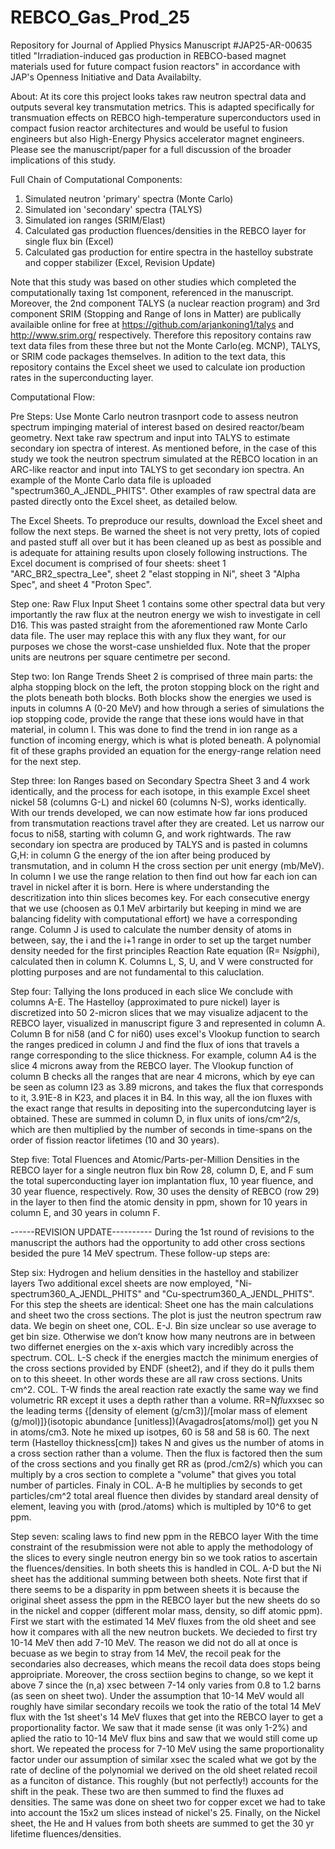 # REBCO_Gas_Prod_25
Repository for Journal of Applied Physics Manuscript #JAP25-AR-00635 titled "Irradiation-induced gas production in REBCO-based magnet materials used for future compact fusion reactors" in accordance with JAP's Openness Initiative and Data Availabilty. 

About:
At its core this project looks takes raw neutron spectral data and outputs several key transmutation metrics. This is adapted specifically for transmuation effects on REBCO high-temperature superconductors used in compact fusion reactor architectures and would be useful to fusion engineers but also High-Energy Physics accelerator magnet engineers. Please see the manuscript/paper for a full discussion of the broader implications of this study. 

Full Chain of Computational Components:
1) Simulated neutron 'primary' spectra (Monte Carlo)
2) Simulated ion 'secondary' spectra (TALYS)
3) Simulated ion ranges (SRIM/Elast)
4) Calculated gas production fluences/densities in the REBCO layer for single flux bin (Excel)
5) Calculated gas production for entire spectra in the hastelloy substrate and copper stabilizer (Excel, Revision Update)

Note that this study was based on other studies which completed the computationally taxing 1st component, referenced in the manuscript. Moreover, the 2nd component TALYS (a nuclear reaction program) and 3rd component SRIM (Stopping and Range of Ions in Matter) are publically availaible online for free at https://github.com/arjankoning1/talys and http://www.srim.org/ respectively. Therefore this repository contains raw text data files from these three but not the Monte Carlo(eg. MCNP), TALYS, or SRIM code packages themselves. In adition to the text data, this repository contains the Excel sheet we used to calculate ion production rates in the superconducting layer.


Computational Flow:

Pre Steps: Use Monte Carlo neutron trasnport code to assess neutron spectrum impinging material of interest based on desired reactor/beam geometry. Next take raw spectrum and input into TALYS to estimate secondary ion spectra of interest. As mentioned before, in the case of this study we took the neutron spectrum simulated at the REBCO location in an ARC-like reactor and input into TALYS to get secondary ion spectra. An example of the Monte Carlo data file is uploaded "spectrum360_A_JENDL_PHITS". Other examples of raw spectral data are pasted directly onto the Excel sheet, as detailed below. 

The Excel Sheets.
To preproduce our results, download the Excel sheet and follow the next steps. Be warned the sheet is not very pretty, lots of copied and pasted stuff all over but it has been cleaned up as best as possible and is adequate for attaining results upon closely following instructions. The Excel document is comprised of four sheets: sheet 1 "ARC_BR2_spectra_Lee", sheet 2 "elast stopping in Ni", sheet 3 "Alpha Spec", and sheet 4 "Proton Spec". 

Step one: Raw Flux Input
Sheet 1 contains some other spectral data but very importantly the raw flux at the neutron energy we wish to investigate in cell D16. This was pasted straight from the aforementioned raw Monte Carlo data file. The user may replace this with any flux they want, for our purposes we chose the worst-case unshielded flux. Note that the proper units are neutrons per square centimetre per second.

Step two: Ion Range Trends
Sheet 2 is comprised of three main parts: the alpha stopping block on the left, the proton stopping block on the right and the plots beneath both blocks. Both blocks show the energies we used is inputs in columns A (0-20 MeV) and how through a series of simulations the iop stopping code, provide the range that these ions would have in that material, in column I. This was done to find the trend in ion range as a function of incoming energy, which is what is ploted beneath. A polynomial fit of these graphs provided an equation for the energy-range relation need for the next step.

Step three: Ion Ranges based on Secondary Spectra
Sheet 3 and 4 work identically, and the process for each isotope, in this example Excel sheet nickel 58 (columns G-L) and nickel 60 (columns N-S), works identically. With our trends developed, we can now estimate how far ions produced from transmutation reactions travel after they are created. Let us narrow our focus to ni58, starting with column G, and work rightwards. The raw secondary ion spectra are produced by TALYS and is pasted in columns G,H: in column G the energy of the ion after being produced by transmutation, and in column H the cross section per unit energy (mb/MeV). In column I we use the range relation to then find out how far each ion can travel in nickel after it is born. Here is where understanding the descritization into thin slices becomes key. For each consecutive energy that we use (choosen as 0.1 MeV arbirtarily but keeping in mind we are balancing fidelity with computational effort) we have a corresponding range. Column J is used to calculate the number density of atoms in between, say, the i and the i+1 range in order to set up the target number density needed for the first principles Reaction Rate equation (R= N*sig*phi), calculated then in column K. Columns L, S, U, and V were constructed for plotting purposes and are not fundamental to this caluclation.

Step four: Tallying the Ions produced in each slice
We conclude with columns A-E. The Hastelloy (approximated to pure nickel) layer is discretized into 50 2-micron slices that we may visualize adjacent to the REBCO layer, visualized in manuscript figure 3 and represented in column A. Column B for ni58 (and C for ni60) uses excel's Vlookup function to search the ranges prediced in column J and find the flux of ions that travels a range corresponding to the slice thickness. For example, column A4 is the slice 4 microns away from the REBCO layer. The Vlookup function of column B checks all the ranges that are near 4 microns, which by eye can be seen as column I23 as 3.89 microns, and takes the flux that corresponds to it, 3.91E-8 in K23, and places it in B4. In this way, all the ion fluxes with the exact range that results in depositing into the supercondutcing layer is obtained. These are summed in column D, in flux units of ions/cm^2/s, which are then multiplied by the number of seconds in time-spans on the order of fission reactor lifetimes (10 and 30 years).

Step five: Total Fluences and Atomic/Parts-per-Million Densities in the REBCO layer for a single neutron flux bin 
Row 28, column D, E, and F sum the total superconducting layer ion implantation flux, 10 year fluence, and 30 year fluence, respectively. Row, 30 uses the density of REBCO (row 29) in the layer to then find the atomic density in ppm, shown for 10 years in column E, and 30 years in column F. 

------REVISION UPDATE----------
During the 1st round of revisions to the manuscript the authors had the opportunity to add other cross sections besided the pure 14 MeV spectrum. These follow-up steps are:

Step six: Hydrogen and helium densities in the hastelloy and stabilizer layers
Two additional excel sheets are now employed, "Ni-spectrum360_A_JENDL_PHITS" and "Cu-spectrum360_A_JENDL_PHITS". For this step the sheets are identical: Sheet one has the main calculations and sheet two the cross sections. The plot is just the neutron spectrum raw data. We begin on sheet one, COL. E-J. Bin size unclear so use average to get bin size. Otherwise we don’t know how many neutrons are in between two differnet energies on the x-axis which vary incredibly across the spectrum. COL. L-S check if the energies mactch the minimum energies of the cross sections provided by ENDF (sheet2), and if they do it pulls them on to this sheeet. In other words these are all raw cross sections. Units cm^2. COL. T-W finds the areal reaction rate  exactly the same way we find volumetric RR except it uses a depth rather than a volume. RR=N*flux*xsec so the leading terms {[density of element (g/cm3)]/[molar mass of element (g/mol)]}(isotopic abundance [unitless])(Avagadros[atoms/mol]) get you N in atoms/cm3. Note he mixed up isotpes, 60 is 58 and 58 is 60. The next term (Hastelloy thickness[cm]) takes N and gives us the number of atoms in a cross section rather than a volume. Then the flux is factored then the sum of the cross sections and you finally get RR as (prod./cm2/s) which you can multiply by a cros section to complete a "volume" that gives you total number of particles. Finaly in COL. A-B he multiplies by seconds to get particles/cm^2 total areal fluence then divides by standard areal density of element, leaving you with (prod./atoms) which is multipled by 10^6 to get ppm. 

Step seven: scaling laws to find new ppm in the REBCO layer
With the time constraint of the resubmission were not able to apply the methodology of the slices to every single neutron energy bin so we took ratios to ascertain the fluences/densities. In both sheets this is handled in COL. A-D but the Ni sheet has the additional summing between both sheets. Note first that if there seems to be a disparity in ppm between sheets it is because the original sheet assess the ppm in the REBCO layer but the new sheets do so in the nickel and copper (different molar mass, density, so diff atomic ppm). First we start with the estimated 14 MeV fluxes from the old sheet and see how it compares with all the new neutron buckets. We decieded to first try 10-14 MeV then add 7-10 MeV. The reason we did not do all at once is becuase as we begin to stray from 14 MeV, the recoil peak for the secondaries also decreases, which means the recoil data does stops being approipriate. Moreover, the cross sectiion begins to change, so we kept it above 7 since the (n,a) xsec between 7-14 only varies from 0.8 to 1.2 barns (as seen on sheet two). Under the assumption that 10-14 MeV would all roughly have similar secondary recoils we took the ratio of the total 14 MeV flux with the 1st sheet's 14 MeV fluxes that get into the REBCO layer to get a proportionality factor. We saw that it made sense (it was only 1-2%) and aplied the ratio to 10-14 MeV flux bins and saw that we would still come up short. We repeated the process for 7-10 MeV using the same proportionality factor under our assumption of similar xsec the scaled what we got by the rate of decline of the polynomial we derived on the old sheet related recoil as a funciton of distance. This roughly (but not perfectly!) accounts for the shift in the peak. These two are then summed to find the fluxes ad densities. The same was done on sheet two for copper excet we had to take into account the 15x2 um slices instead of nickel's 25. Finally, on the Nickel sheet, the He and H values from both sheets are summed to get the 30 yr lifetime fluences/densities. 



